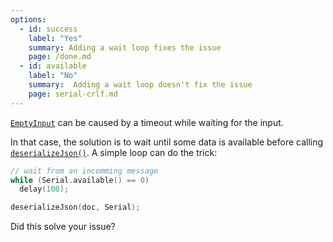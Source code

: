 ```yaml
---
options:
  - id: success
    label: "Yes"
    summary: Adding a wait loop fixes the issue
    page: /done.md
  - id: available
    label: "No"
    summary:  Adding a wait loop doesn't fix the issue
    page: serial-crlf.md
---
```


[`EmptyInput`](/v6/api/misc/deserializationerror/#emptyinput) can be caused by a timeout while waiting for the input.

In that case, the solution is to wait until some data is available before calling [`deserializeJson()`](/v6/api/json/deserializejson/). A simple loop can do the trick:

```c++
// wait from an incomming message
while (Serial.available() == 0)
  delay(100);

deserializeJson(doc, Serial);
```

Did this solve your issue?
